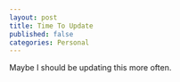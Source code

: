 ```yaml
---
layout: post
title: Time To Update
published: false
categories: Personal
---
```


Maybe I should be updating this more often.
